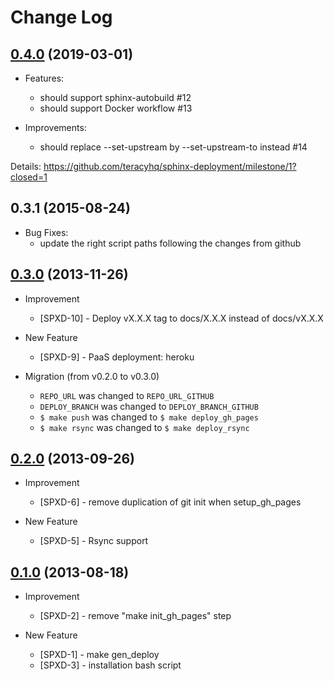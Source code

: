 Change Log
==========


[0.4.0][] (2019-03-01)
----------------------

- Features:
    + should support sphinx-autobuild #12
    + should support Docker workflow #13

- Improvements:
    + should replace --set-upstream by --set-upstream-to instead #14

Details: https://github.com/teracyhq/sphinx-deployment/milestone/1?closed=1

0.3.1 (2015-08-24)
------------------

- Bug Fixes:
    + update the right script paths following the changes from github


[0.3.0][] (2013-11-26)
----------------------

- Improvement
    + [SPXD-10] - Deploy vX.X.X tag to docs/X.X.X instead of docs/vX.X.X

- New Feature
    + [SPXD-9] - PaaS deployment: heroku

- Migration (from v0.2.0 to v0.3.0)
    + `REPO_URL` was changed to `REPO_URL_GITHUB`
    + `DEPLOY_BRANCH` was changed to `DEPLOY_BRANCH_GITHUB`
    + `$ make push` was changed to `$ make deploy_gh_pages`
    + `$ make rsync` was changed to `$ make deploy_rsync`


[0.2.0][] (2013-09-26)
----------------------

- Improvement
    + [SPXD-6] - remove duplication of git init when setup_gh_pages

- New Feature
    + [SPXD-5] - Rsync support


[0.1.0][] (2013-08-18)
----------------------

- Improvement
    + [SPXD-2] - remove "make init_gh_pages" step

- New Feature
    + [SPXD-1] - make gen_deploy
    + [SPXD-3] - installation bash script


[0.1.0]: https://issues.teracy.org/secure/ReleaseNote.jspa?version=10003&styleName=Text&projectId=10405&Create=Create&atl_token=BD5N-YNBS-EHHQ-478Z%7C87dd31199258f9de5ade180582481463461ded32%7Clin

[0.2.0]: https://issues.teracy.org/secure/ReleaseNote.jspa?projectId=10405&version=10004

[0.3.0]: https://issues.teracy.org/secure/ReleaseNote.jspa?projectId=10405&version=10301

[0.4.0]: https://github.com/teracyhq/sphinx-deployment/milestone/1?closed=1

